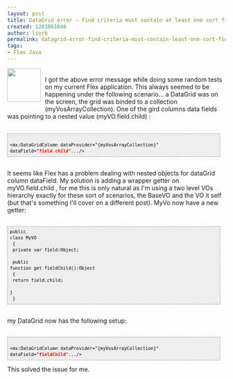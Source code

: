 ```yaml
---
layout: post
title: DataGrid error - Find criteria must contain at least one sort field value
created: 1283861040
author: liorb
permalink: datagrid-error-find-criteria-must-contain-least-one-sort-field-value
tags:
- Flex Java
---
```

<a onblur="try {parent.deselectBloggerImageGracefully();} catch(e) {}" href="http://1.bp.blogspot.com/_tECzk8Tdl88/TIulQjhxpOI/AAAAAAAAAJw/SrhSbvrN-kU/s1600/flex_logo.jpg"><img style="float: left; margin: 0pt 10px 10px 0pt; cursor: pointer; width: 77px; height: 77px;" src="http://1.bp.blogspot.com/_tECzk8Tdl88/TIulQjhxpOI/AAAAAAAAAJw/SrhSbvrN-kU/s400/flex_logo.jpg" alt="" id="BLOGGER_PHOTO_ID_5515683872478700770" border="0" /></a><br />I got the above error message while doing some random tests on my current Flex application. This always seemed to be happening under the following scenario...  a DataGrid was on the screen, the grid was binded to a collection (myVosArrayCollection). One of the gird columns data fields was pointing to a nested value (myVO.field.child) :<br /><br /><pre   style="color: rgb(0, 0, 0); background-color: rgb(238, 238, 238); border: 1px dashed rgb(153, 153, 153); line-height: 14px; padding: 5px; overflow: auto; width: 95%;font-family:Andale Mono,Lucida Console,Monaco,fixed,monospace;font-size:12px;"><code> <mx:DataGridColumn dataProvider="{myVosArrayCollection}" dataField="<span style="font-weight: bold;"></span><span style="color: rgb(255, 0, 0); font-weight: bold;">field</span><span style="color: rgb(255, 0, 0);">.<span style="font-weight: bold;">child</span></span>".../><br /></code></pre><br />It seems like Flex has a problem dealing with nested objects for dataGrid column dataField. My solution is adding a wrapper getter on myVO.field.child , for me this is only natural as I'm using a two level VOs hierarchy exactly for these sort of scenarios, the BaseVO and the VO it self (but that's something I'll cover on a different post).  MyVo now have a new getter:<br /><br /><pre style="font-family: Andale Mono,Lucida Console,Monaco,fixed,monospace; color: rgb(0, 0, 0); background-color: rgb(238, 238, 238); font-size: 12px; border: 1px dashed rgb(153, 153, 153); line-height: 14px; padding: 5px; overflow: auto; width: 95%;"><code>public class MyVO<br /> {<br />     private var field:Object;<br />  <br />     public function get fieldChild():Object<br />     {<br />         return field.child;<br />     }<br /> }<br /></code></pre><br />my DataGrid now has the following setup:<br /><br /><pre   style="color: rgb(0, 0, 0); background-color: rgb(238, 238, 238); border: 1px dashed rgb(153, 153, 153); line-height: 14px; padding: 5px; overflow: auto; width: 95%;font-family:Andale Mono,Lucida Console,Monaco,fixed,monospace;font-size:12px;"><code> <mx:DataGridColumn dataProvider="{myVosArrayCollection}" dataField="<span style="color: rgb(255, 0, 0); font-weight: bold;">field</span><span style="color: rgb(255, 0, 0);"><span style="font-weight: bold;">C</span><span style="font-weight: bold;">hild</span></span>".../><br /></code></pre>This solved the issue for me.
